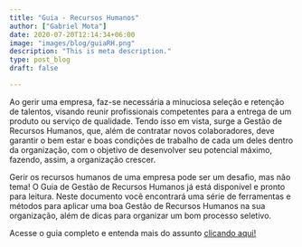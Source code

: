```yaml
---
title: "Guia - Recursos Humanos"
author: ["Gabriel Mota"]
date: 2020-07-20T12:14:34+06:00
image: "images/blog/guiaRH.png"
description: "This is meta description."
type: post_blog
draft: false

---
```


Ao gerir uma empresa, faz-se necessária a minuciosa seleção e retenção de talentos,
visando reunir profissionais competentes para a entrega de um produto ou serviço de
qualidade. Tendo isso em vista, surge a Gestão de Recursos Humanos, que, além de contratar
novos colaboradores, deve garantir o bem estar e boas condições de trabalho de cada um
deles dentro da organização, com o objetivo de desenvolver seu potencial máximo, fazendo,
assim, a organização crescer.

Gerir os recursos humanos de uma empresa pode ser um desafio, mas não tema! O
Guia de Gestão de Recursos Humanos já está disponível e pronto para leitura. Neste
documento você encontrará uma série de ferramentas e métodos para aplicar uma boa Gestão
de Recursos Humanos na sua organização, além de dicas para organizar um bom processo
seletivo.

Acesse o guia completo e entenda mais do assunto [clicando aqui!](https://drive.google.com/file/d/1r5MxSRUVx5mDeJ0I_-2k0R4-MhqXFbTw/view?usp=sharing)
